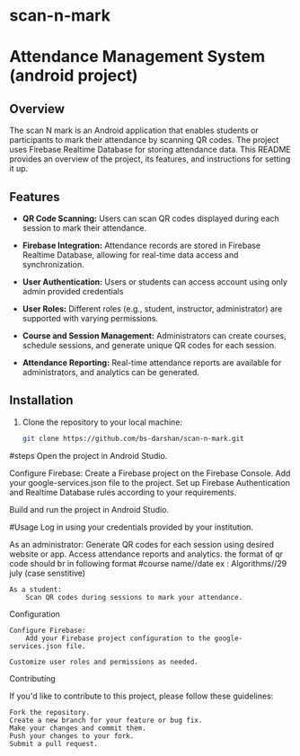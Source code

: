 # scan-n-mark
# Attendance Management System (android project) 

## Overview

The scan N mark is an Android application that enables students or participants to mark their attendance by scanning QR codes. The project uses Firebase Realtime Database for storing attendance data. This README provides an overview of the project, its features, and instructions for setting it up.

## Features

- **QR Code Scanning:** Users can scan QR codes displayed during each session to mark their attendance.

- **Firebase Integration:** Attendance records are stored in Firebase Realtime Database, allowing for real-time data access and synchronization.

- **User Authentication:** Users or students can access account using only admin provided credentials

- **User Roles:** Different roles (e.g., student, instructor, administrator) are supported with varying permissions.

- **Course and Session Management:** Administrators can create courses, schedule sessions, and generate unique QR codes for each session.

- **Attendance Reporting:** Real-time attendance reports are available for administrators, and analytics can be generated.

## Installation

1. Clone the repository to your local machine:

   ```bash
   git clone https://github.com/bs-darshan/scan-n-mark.git

#steps
Open the project in Android Studio.

   Configure Firebase:
        Create a Firebase project on the Firebase Console.
        Add your google-services.json file to the project.
        Set up Firebase Authentication and Realtime Database rules according to your requirements.

   Build and run the project in Android Studio.

#Usage
    Log in using your credentials provided by your institution.

 As an administrator:
      Generate QR codes for each session using desired website or app.
      Access attendance reports and analytics.
      the format of qr code should br in following format
      #course name//date
      ex : Algorithms//29 july
      (case senstitive)

    As a student:
        Scan QR codes during sessions to mark your attendance.

Configuration

    Configure Firebase:
        Add your Firebase project configuration to the google-services.json file.

    Customize user roles and permissions as needed.

Contributing

If you'd like to contribute to this project, please follow these guidelines:

    Fork the repository.
    Create a new branch for your feature or bug fix.
    Make your changes and commit them.
    Push your changes to your fork.
    Submit a pull request.
